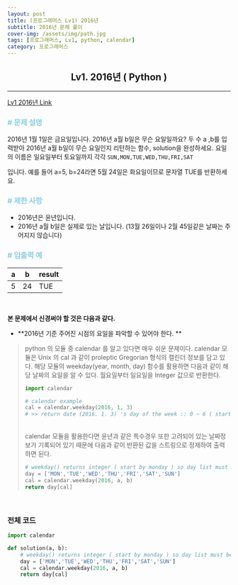 ```yaml
---
layout: post
title: (프로그래머스 Lv1) 2016년
subtitle: 2016년 문제 풀이
cover-img: /assets/img/path.jpg
tags: [프로그래머스, Lv1, python, calendar]
category: 프로그래머스
---
```


<center>
  <h2>
    Lv1. 2016년 ( Python )
  </h2>
</center>


------

[Lv1 2016년 Link](https://programmers.co.kr/learn/courses/30/lessons/12901)

### <span style="color:skyblue"># 문제 설명</span>

2016년 1월 1일은 금요일입니다. 2016년 a월 b일은 무슨 요일일까요? 두 수 a ,b를 입력받아 2016년 a월 b일이 무슨 요일인지 리턴하는 함수, solution을 완성하세요. 요일의 이름은 일요일부터 토요일까지 각각 `SUN,MON,TUE,WED,THU,FRI,SAT`

입니다. 예를 들어 a=5, b=24라면 5월 24일은 화요일이므로 문자열 TUE를 반환하세요.

### <span style="color:skyblue"># 제한 사항</span>

- 2016년은 윤년입니다.
- 2016년 a월 b일은 실제로 있는 날입니다. (13월 26일이나 2월 45일같은 날짜는 주어지지 않습니다)

### <span style="color:skyblue"># 입출력 예</span>

| a    | b    | result |
| ---- | ---- | ------ |
| 5    | 24   | TUE    |

<br>

 **본 문제에서 신경써야 할 것은 다음과 같다.**

- **2016년 기준 주어진 시점의 요일을 파악할 수 있어야 한다. **

>  python 의 모듈 중 calendar 를 알고 있다면 매우 쉬운 문제이다. calendar 모듈은 Unix 의 cal 과 같이 proleptic Gregorian 형식의 캘린더 정보를 담고 있다. 해당 모듈의 weekday(year, month, day) 함수를 활용하면 다음과 같이 해당 날짜의 요일을 알 수 있다. 월요일부터 일요일을 Integer 값으로 반환한다.
>
>  ```python
>  import calendar
>  
>  # calendar example
>  cal = calendar.weekday(2016, 1, 3) 
>  # >> return date (2016. 1. 3) 's day of the week :: 0 ~ 6 ( start from monday )
>  ```
>  <br>
>  calendar 모듈을 활용한다면 윤년과 같은 특수경우 또한 고려되어 있는 날짜정보가 기록되어 있기 때문에 다음과 같이 반환된 값을 스트링으로 정제하여 출력하면 된다. 
>
>  ```python
>  # weekday() returns integer ( start by monday ) so day list must be like below.
>  day = ['MON','TUE','WED','THU','FRI','SAT','SUN']
>  cal = calendar.weekday(2016, a, b)
>  return day[cal]
>  ```
>

<br>

### 전체 코드

```python
import calendar

def solution(a, b):
    # weekday() returns integer ( start by monday ) so day list must be like below.
    day = ['MON','TUE','WED','THU','FRI','SAT','SUN']
    cal = calendar.weekday(2016, a, b)
    return day[cal]
```

